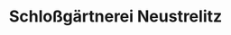 ---
title: "Schloßgärtnerei Neustrelitz"
url: /neustrelitz/schlossgaertnerei-neustrelitz/
shop: Garten-Center
---